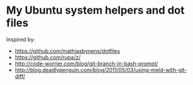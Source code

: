 My Ubuntu system helpers and dot files
======

Inspired by:
- https://github.com/mathiasbynens/dotfiles
- https://github.com/rupa/z/
- http://code-worrier.com/blog/git-branch-in-bash-prompt/
- http://blog.deadlypenguin.com/blog/2011/05/03/using-meld-with-git-diff/
